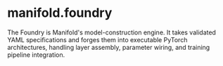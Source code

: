 # manifold.foundry

The Foundry is Manifold's model-construction engine. It takes validated
YAML specifications and forges them into executable PyTorch architectures,
handling layer assembly, parameter wiring, and training pipeline integration.